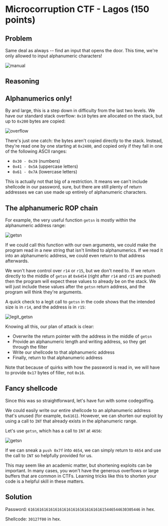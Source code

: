 # Microcorruption CTF - Lagos (150 points)

## Problem

Same deal as always -- find an input that opens the door. This time, we're only allowed to input alphanumeric characters!

![manual](https://user-images.githubusercontent.com/86139991/126241233-fe9e69c3-8f37-4629-b83d-555e5c5099c4.PNG)

## Reasoning

## Alphanumerics only!

By and large, this is a step down in difficulty from the last two levels. We have our standard stack overflow: `0x10` bytes are allocated on the stack, but up to `0x200`
bytes are copied:

![overflow](https://user-images.githubusercontent.com/86139991/126241379-cc332daa-65ce-4daf-bd3c-05016d4f9c56.PNG)

There's just one catch: the bytes aren't copied directly to the stack. Instead, they're read one by one starting at `0x2400`, and copied only if they fall in one of
the following ASCII ranges:

- `0x30 - 0x39` (numbers)
- `0x41 - 0x5A` (uppercase letters)
- `0x61 - 0x7A` (lowercase letters)

This is actually not that big of a restriction. It means we can't include shellcode in our password, sure, but there are still plenty of return addresses we can use
made up entirely of alphanumeric characters.

## The alphanumeric ROP chain

For example, the very useful function `getsn` is mostly within the alphanumeric address range:

![getsn](https://user-images.githubusercontent.com/86139991/126241694-0aeda2cc-43dd-42d7-a51e-7a5af7ec3a40.PNG)

If we could call this function with our own arguments, we could make the program read in a new string that isn't limited to alphanumerics. If we read it into
an alphanumeric address, we could even return to that address afterwards.

We won't have control over `r14` or `r15`, but we don't need to. If we return directly to the middle of `getsn` at `0x6454` (right after `r14` and `r15` are pushed)
then the program will expect these values to already be on the stack. We will just include these values after the `getsn` return address, and the program will think
they're arguments.

A quick check to a legit call to `getsn` in the code shows that the intended size is in `r14`, and the address is in `r15`: 

![legit_getsn](https://user-images.githubusercontent.com/86139991/126241980-62d028f2-8a64-45ac-bb96-8f130c8b9b62.PNG)

Knowing all this, our plan of attack is clear:

- Overwrite the return pointer with the address in the middle of `getsn`
- Provide an alphanumeric length and writing address, so they get through the filter
- Write our shellcode to that alphanumeric address
- Finally, return to that alphanumeric address

Note that because of quirks with how the password is read in, we will have to provide `0x17` bytes of filler, not `0x16`.

## Fancy shellcode

Since this was so straightforward, let's have fun with some codegolfing. 

We could easily write our entire shellcode to an alphanumeric address that's unused (for example, `0x6161`). However, we can shorten our exploit by using a call to
`INT` that already exists in the alphanumeric range.

Let's use `getsn`, which has a call to `INT` at `4656`:

![getsn](https://user-images.githubusercontent.com/86139991/126242471-b022083f-bd26-49a9-97dc-a954d4848361.PNG)

If we can sneak a `push 0x7f` into `4654`, we can simply return to `4654` and use the call to `INT` so helpfully provided for us.

This may seem like an academic matter, but shortening exploits can be important. In many cases, you won't have the generous overflows or large buffers that are
common in CTFs. Learning tricks like this to shorten your code is a helpful skill in these matters.

## Solution

Password: `61616161616161616161616161616161615446544630305446` in hex.

Shellcode: `30127f00` in hex.
